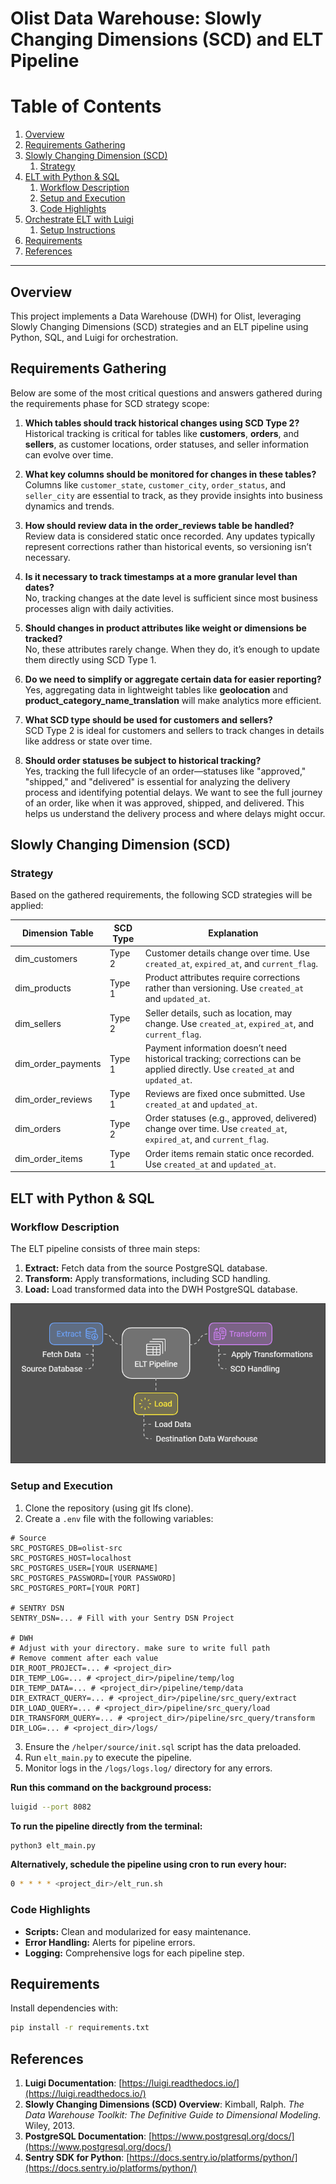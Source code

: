 

# Olist Data Warehouse: Slowly Changing Dimensions (SCD) and ELT Pipeline

# Table of Contents
1. [Overview](#overview)
2. [Requirements Gathering](#requirements-gathering)
3. [Slowly Changing Dimension (SCD)](#slowly-changing-dimension-scd)
   1. [Strategy](#strategy)
4. [ELT with Python & SQL](#elt-with-python--sql)
   1. [Workflow Description](#workflow-description)
   2. [Setup and Execution](#setup-and-execution)
   3. [Code Highlights](#code-highlights)
5. [Orchestrate ELT with Luigi](#orchestrate-elt-with-luigi)
   1. [Setup Instructions](#setup-instructions)
6. [Requirements](#requirements)
7. [References](#references)

---

## Overview
This project implements a Data Warehouse (DWH) for Olist, leveraging Slowly Changing Dimensions (SCD) strategies and an ELT pipeline using Python, SQL, and Luigi for orchestration.

## Requirements Gathering
Below are some of the most critical questions and answers gathered during the requirements phase for SCD strategy scope:

1. **Which tables should track historical changes using SCD Type 2?**  
   Historical tracking is critical for tables like **customers**, **orders**, and **sellers**, as customer locations, order statuses, and seller information can evolve over time.

2. **What key columns should be monitored for changes in these tables?**  
   Columns like `customer_state`, `customer_city`, `order_status`, and `seller_city` are essential to track, as they provide insights into business dynamics and trends.

3. **How should review data in the order_reviews table be handled?**  
   Review data is considered static once recorded. Any updates typically represent corrections rather than historical events, so versioning isn’t necessary.

4. **Is it necessary to track timestamps at a more granular level than dates?**  
   No, tracking changes at the date level is sufficient since most business processes align with daily activities.

5. **Should changes in product attributes like weight or dimensions be tracked?**  
   No, these attributes rarely change. When they do, it’s enough to update them directly using SCD Type 1.

6. **Do we need to simplify or aggregate certain data for easier reporting?**  
   Yes, aggregating data in lightweight tables like **geolocation** and **product_category_name_translation** will make analytics more efficient.

7. **What SCD type should be used for customers and sellers?**  
   SCD Type 2 is ideal for customers and sellers to track changes in details like address or state over time.

8. **Should order statuses be subject to historical tracking?**  
   Yes, tracking the full lifecycle of an order—statuses like "approved," "shipped," and "delivered" is essential for analyzing the delivery process and identifying potential delays. We want to see the full journey of an order, like when it was approved, shipped, and delivered. This helps us understand the delivery process and where delays might occur.

## Slowly Changing Dimension (SCD)
### Strategy
Based on the gathered requirements, the following SCD strategies will be applied:

| Dimension Table      | SCD Type | Explanation                                                                 |
|----------------------|----------|-----------------------------------------------------------------------------|
| dim_customers        | Type 2   | Customer details change over time. Use `created_at`, `expired_at`, and `current_flag`. |
| dim_products         | Type 1   | Product attributes require corrections rather than versioning. Use `created_at` and `updated_at`. |
| dim_sellers          | Type 2   | Seller details, such as location, may change. Use `created_at`, `expired_at`, and `current_flag`. |
| dim_order_payments   | Type 1   | Payment information doesn’t need historical tracking; corrections can be applied directly. Use `created_at` and `updated_at`. |
| dim_order_reviews    | Type 1   | Reviews are fixed once submitted. Use `created_at` and `updated_at`.       |
| dim_orders           | Type 2   | Order statuses (e.g., approved, delivered) change over time. Use `created_at`, `expired_at`, and `current_flag`. |
| dim_order_items      | Type 1   | Order items remain static once recorded. Use `created_at` and `updated_at`. |

## ELT with Python & SQL

### Workflow Description
The ELT pipeline consists of three main steps:
1. **Extract:** Fetch data from the source PostgreSQL database.
2. **Transform:** Apply transformations, including SCD handling.
3. **Load:** Load transformed data into the DWH PostgreSQL database.

![ELT Pipeline](img_assets/ELT_Illustration.png)

### Setup and Execution
1. Clone the repository (using git lfs clone).
2. Create a `.env` file with the following variables:

```env
# Source
SRC_POSTGRES_DB=olist-src
SRC_POSTGRES_HOST=localhost
SRC_POSTGRES_USER=[YOUR USERNAME]
SRC_POSTGRES_PASSWORD=[YOUR PASSWORD]
SRC_POSTGRES_PORT=[YOUR PORT]

# SENTRY DSN
SENTRY_DSN=... # Fill with your Sentry DSN Project 

# DWH
# Adjust with your directory. make sure to write full path
# Remove comment after each value
DIR_ROOT_PROJECT=... # <project_dir>
DIR_TEMP_LOG=... # <project_dir>/pipeline/temp/log
DIR_TEMP_DATA=... # <project_dir>/pipeline/temp/data
DIR_EXTRACT_QUERY=... # <project_dir>/pipeline/src_query/extract
DIR_LOAD_QUERY=... # <project_dir>/pipeline/src_query/load
DIR_TRANSFORM_QUERY=... # <project_dir>/pipeline/src_query/transform
DIR_LOG=... # <project_dir>/logs/
```

3. Ensure the `/helper/source/init.sql` script has the data preloaded.
4. Run `elt_main.py` to execute the pipeline.
5. Monitor logs in the `/logs/logs.log/` directory for any errors.

**Run this command on the background process:**
```bash
luigid --port 8082
```

**To run the pipeline directly from the terminal:**
```bash
python3 elt_main.py
```

**Alternatively, schedule the pipeline using cron to run every hour:**
```bash
0 * * * * <project_dir>/elt_run.sh
```

### Code Highlights
- **Scripts:** Clean and modularized for easy maintenance.
- **Error Handling:** Alerts for pipeline errors.
- **Logging:** Comprehensive logs for each pipeline step.

## Requirements
Install dependencies with:
```bash
pip install -r requirements.txt
```

## References
1. **Luigi Documentation**: [https://luigi.readthedocs.io/](https://luigi.readthedocs.io/)
2. **Slowly Changing Dimensions (SCD) Overview**: Kimball, Ralph. *The Data Warehouse Toolkit: The Definitive Guide to Dimensional Modeling*. Wiley, 2013.
3. **PostgreSQL Documentation**: [https://www.postgresql.org/docs/](https://www.postgresql.org/docs/)
4. **Sentry SDK for Python**: [https://docs.sentry.io/platforms/python/](https://docs.sentry.io/platforms/python/)